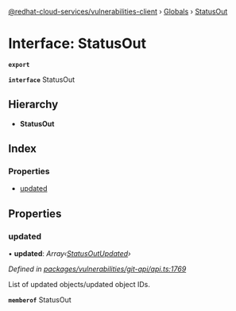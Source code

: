 [@redhat-cloud-services/vulnerabilities-client](../README.md) › [Globals](../globals.md) › [StatusOut](statusout.md)

# Interface: StatusOut

**`export`** 

**`interface`** StatusOut

## Hierarchy

* **StatusOut**

## Index

### Properties

* [updated](statusout.md#updated)

## Properties

###  updated

• **updated**: *Array‹[StatusOutUpdated](statusoutupdated.md)›*

*Defined in [packages/vulnerabilities/git-api/api.ts:1769](https://github.com/RedHatInsights/javascript-clients/blob/master/packages/vulnerabilities/git-api/api.ts#L1769)*

List of updated objects/updated object IDs.

**`memberof`** StatusOut
